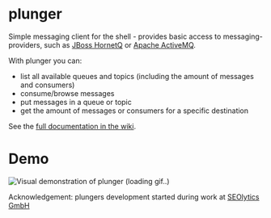 plunger
=======

Simple messaging client for the shell - provides basic access to messaging-providers, such as [JBoss HornetQ](http://www.jboss.org/hornetq) or [Apache ActiveMQ](http://activemq.apache.org).

With plunger you can:
- list all available queues and topics (including the amount of messages and consumers)
- consume/browse messages
- put messages in a queue or topic
- get the amount of messages or consumers for a specific destination


See the [full documentation in the wiki](https://github.com/galan/plunger/wiki).

Demo
====
![Visual demonstration of plunger (loading gif..)](https://github.com/galan/plunger/raw/master/plunger-support/tty-plunger.gif)

Acknowledgement: plungers development started during work at [SEOlytics GmbH](http://www.seolytics.com)
